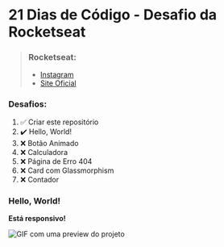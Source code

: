 # 21 Dias de Código - Desafio da Rocketseat

> ### Rocketseat:
> - [Instagram](https://www.instagram.com/rocketseat_oficial)
> - [Site Oficial](https://www.rocketseat.com.br/)

### Desafios:
 1. :white_check_mark: Criar este repositório
 2. :heavy_check_mark: Hello, World!
 3. :x: Botão Animado
 4. :x: Calculadora
 5. :x: Página de Erro 404
 6. :x: Card com Glassmorphism
 7. :x: Contador

### Hello, World!
__Está responsivo!__

![GIF com uma preview do projeto](https://media4.giphy.com/media/bxbMkmniWVOeOSyDOI/giphy.gif?cid=790b7611403829607dc9e82362ca1499553f944d7b323863&rid=giphy.gif&ct=g)

